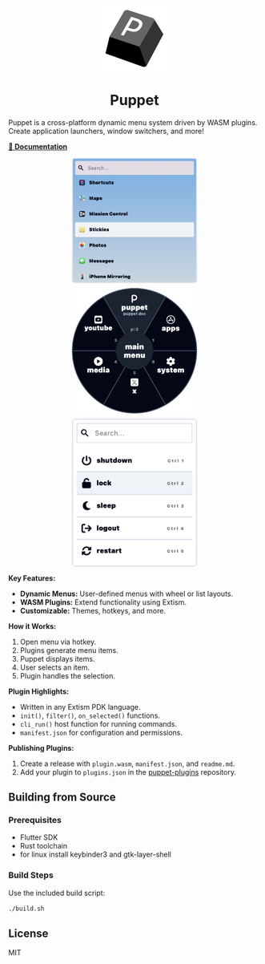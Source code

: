 
<p align="center">
  <img src="assets/logo.png" alt="Puppet Logo" width="128" height="128" />
</p>
<h1 align="center">Puppet</h1>
Puppet is a cross-platform dynamic menu system driven by WASM plugins. Create application launchers, window switchers, and more!

**[📖 Documentation](https://mr-1311.github.io/puppet/)**

<p align="center" style="display: flex; justify-content: center; gap: 10px; flex-wrap: wrap; max-width: 800px; margin: 0 auto;">
  <img src="doc/src/assets/img2.png" alt="Screenshot 2" style="width: 250px; height: auto;" />
  <img src="doc/src/assets/img1.png" alt="Screenshot 1" style="width: 250px; height: 250px; object-fit: contain;" />
  <img src="doc/src/assets/img3.png" alt="Screenshot 3" style="width: 250px; height: auto;" />
</p>

**Key Features:**

-   **Dynamic Menus:** User-defined menus with wheel or list layouts.
-   **WASM Plugins:** Extend functionality using Extism.
-   **Customizable:** Themes, hotkeys, and more.


**How it Works:**

1.  Open menu via hotkey.
2.  Plugins generate menu items.
3.  Puppet displays items.
4.  User selects an item.
5.  Plugin handles the selection.

**Plugin Highlights:**

-   Written in any Extism PDK language.
-   `init()`, `filter()`, `on_selected()` functions.
-   `cli_run()` host function for running commands.
-   `manifest.json` for configuration and permissions.

**Publishing Plugins:**

1.  Create a release with `plugin.wasm`, `manifest.json`, and `readme.md`.
2.  Add your plugin to `plugins.json` in the [puppet-plugins](https://github.com/Mr-1311/puppet-plugins) repository.

## Building from Source

### Prerequisites

- Flutter SDK
- Rust toolchain
- for linux install keybinder3 and gtk-layer-shell

### Build Steps

Use the included build script:

```bash
./build.sh
```

## License
MIT
